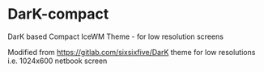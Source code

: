 # DarK-compact

DarK based Compact IceWM Theme - for low resolution screens

Modified from https://gitlab.com/sixsixfive/DarK theme for low resolutions i.e. 1024x600 netbook screen
